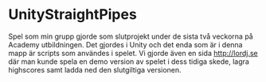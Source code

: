 # UnityStraightPipes

Spel som min grupp gjorde som slutprojekt under de sista två veckorna på Academy utbildningen. Det gjordes i Unity och det enda som är i denna mapp är scripts som användes i spelet. Vi gjorde även en sida http://lordj.se där man kunde spela en demo version av spelet i dess tidiga skede, lagra highscores samt ladda ned den slutgiltiga versionen. 
